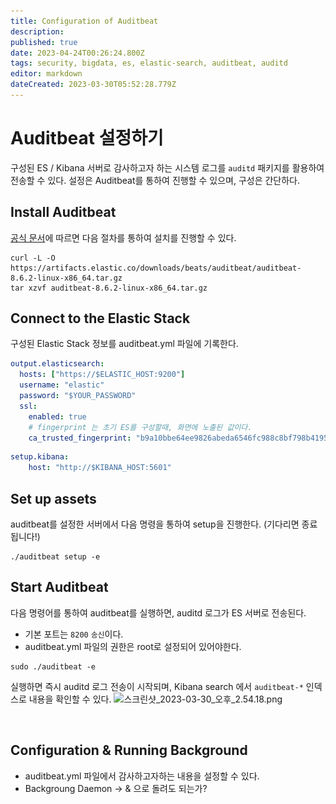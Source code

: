 ```yaml
---
title: Configuration of Auditbeat
description: 
published: true
date: 2023-04-24T00:26:24.800Z
tags: security, bigdata, es, elastic-search, auditbeat, auditd
editor: markdown
dateCreated: 2023-03-30T05:52:28.779Z
---
```


# Auditbeat 설정하기
구성된 ES / Kibana 서버로 감사하고자 하는 시스템 로그를 `auditd` 패키지를 활용하여 전송할 수 있다.
설정은 Auditbeat를 통하여 진행할 수 있으며, 구성은 간단하다.

## Install Auditbeat
[공식 문서](https://www.elastic.co/guide/en/beats/auditbeat/8.6/auditbeat-installation-configuration.html)에 따르면 다음 절차를 통하여 설치를 진행할 수 있다.
```shell
curl -L -O https://artifacts.elastic.co/downloads/beats/auditbeat/auditbeat-8.6.2-linux-x86_64.tar.gz
tar xzvf auditbeat-8.6.2-linux-x86_64.tar.gz
```

## Connect to the Elastic Stack
구성된 Elastic Stack 정보를 auditbeat.yml 파일에 기록한다.
```yml
output.elasticsearch:
  hosts: ["https://$ELASTIC_HOST:9200"]
  username: "elastic"
  password: "$YOUR_PASSWORD" 
  ssl:
    enabled: true
    # fingerprint 는 초기 ES를 구성할때, 화면에 노출된 값이다.
    ca_trusted_fingerprint: "b9a10bbe64ee9826abeda6546fc988c8bf798b41957c33d05db736716513dc9c" 
```

```yml
setup.kibana:
    host: "http://$KIBANA_HOST:5601" 
```

## Set up assets
auditbeat를 설정한 서버에서 다음 명령을 통하여 setup을 진행한다. (기다리면 종료됩니다!)
```shell
./auditbeat setup -e
```

## Start Auditbeat
다음 명령어를 통하여 auditbeat를 실행하면, auditd 로그가 ES 서버로 전송된다.
- 기본 포트는 `8200` `송신`이다.
- auditbeat.yml 파일의 권한은 root로 설정되어 있어야한다.
```shell
sudo ./auditbeat -e
```

실행하면 즉시 auditd 로그 전송이 시작되며, Kibana search 에서 `auditbeat-*` 인덱스로 내용을 확인할 수 있다. 
![스크린샷_2023-03-30_오후_2.54.18.png](/스크린샷_2023-03-30_오후_2.54.18.png)

<br>

## Configuration & Running Background
- auditbeat.yml 파일에서 감사하고자하는 내용을 설정할 수 있다.
- Backgroung Daemon -> & 으로 돌려도 되는가?